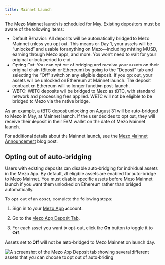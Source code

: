 ```yaml
---
title: Mainnet Launch
---
```


The Mezo Mainnet launch is scheduled for May. Existing depositors must be aware of the following items:

- Default Behavior: All deposits will be automatically bridged to Mezo Mainnet unless you opt out. This means on Day 1, your assets will be “unlocked” and usable for anything on Mezo—including minting MUSD, earning through Mezo apps, and more. You won’t need to wait for your original unlock period to end.
- Opting Out: You can opt out of bridging and receive your assets on their original chain (Bitcoin or Ethereum) by going to the “Deposit” tab and selecting the “Off” switch on any eligible deposit. If you opt out, your assets will be unlocked on Ethereum at Mainnet launch. The deposit contract on Ethereum will no longer function post-launch.
- WBTC: WBTC deposits will be bridged to Mezo as tBTC, with standard network and processing fees applied. WBTC will not be eligible to be bridged to Mezo via the native bridge. 

As an example, a tBTC deposit unlocking on August 31 will be auto-bridged to Mezo in May, at Mainnet launch. If the user decides to opt out, they will receive their deposit in their EVM wallet on the date of Mezo Mainnet launch.

For additional details about the Mainnet launch, see the [Mezo Mainnet Announcement](https://blog.mezo.org/mezo-mainnet-is-coming/) blog post.

## Opting out of auto-bridging

Users with existing deposits can disable auto-bridging for individual assets in the Mezo App. By default, all eligible assets are enabled for auto-bridge to Mezo Mainnet. You must disable specific assets before Mezo Mainnet launch if you want them unlocked on Ethereum rather than bridged automatically.

To opt-out of an asset, complete the following steps:

1. Sign in to your [Mezo App](https://mezo.org) account.

1. Go to the [Mezo App Deposit Tab](https://mezo.org/deposit).

1. For each asset you want to opt-out, click the **On** button to toggle it to **Off**.

Assets set to **Off** will not be auto-bridged to Mezo Mainnet on launch day.

![A screenshot of the Mezo App Deposit tab showing several different assets that you can choose to opt out of auto-briding](/docs/images/mainnet/asset-opt.avif)